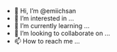 - 👋 Hi, I’m @emiichsan
- 👀 I’m interested in ...
- 🌱 I’m currently learning ...
- 💞️ I’m looking to collaborate on ...
- 📫 How to reach me ...

<!---
emiichsan/emiichsan is a ✨ special ✨ repository because its `README.md` (this file) appears on your GitHub profile.
You can click the Preview link to take a look at your changes.
--->
